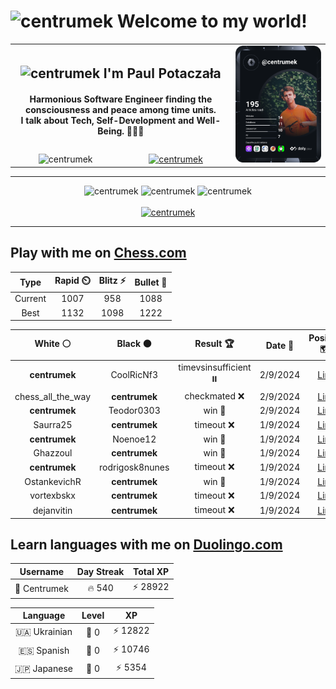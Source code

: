 <h1>
  <img
    src="https://emojis.slackmojis.com/emojis/images/1531849430/4246/blob-sunglasses.gif"
    width="30"
    alt="centrumek"
  />
  Welcome to my world!
</h1>

<table>
  <tbody>
    <tr>
      <td align="center" width="70%" colspan="2">
        <h2>
          <img
            src="https://raw.githubusercontent.com/MartinHeinz/MartinHeinz/master/wave.gif"
            width="30px"
            alt="centrumek"
          />
          I'm Paul Potaczała
        </h2>
        <h4>
          Harmonious Software Engineer finding the consciousness and peace among time units.
          <br/>
          I talk about Tech, Self-Development and Well-Being. 🌿🧘🚀
        </h4>
      </td>
      <td width="30%" rowspan="2">
        <a href="https://app.daily.dev/centrumek">
          <img
            src="./devcard.svg"
            alt="centrumek"
          />
        </a>
      </td>
    </tr>
    <tr align="center">
      <td>
        <img
          src="https://komarev.com/ghpvc/?username=centrumek&label=visitors&color=0e75b6&style=flat"
          alt="centrumek"
        >
      </td>
      <td>
        <a href="https://stackoverflow.com/users/14496012/centrumek">
          <img
            src="https://stackoverflow.com/users/flair/14496012.png?theme=dark"
            alt="centrumek"
          >
        </a>
      </td>
    </tr>
  </tbody>
</table>

---
<div align="center">
  <img 
    src="https://github-readme-stats.vercel.app/api?username=centrumek&show_icons=true&count_private=true&theme=dark&hide_border=true&hide=issues,contribs&bg_color=00000000"
    alt="centrumek"
  />
  <img
    src="https://github-readme-stats.vercel.app/api/top-langs/?username=centrumek&layout=compact&hide_border=true&theme=dark&bg_color=00000000&langs_count=6&exclude_repo=air-statistic-app"
    alt="centrumek"
  />
  <img 
    src="https://github-readme-streak-stats.herokuapp.com?user=centrumek&theme=dark&hide_border=true&background=FFFFFF00"
    alt="centrumek"
  />
  <br/>
  <br/>
  <a href="https://www.buymeacoffee.com/centrumek">
    <img
      src="https://cdn.buymeacoffee.com/buttons/v2/default-orange.png"
      height="50"
      width="210"
      alt="centrumek"
    />
  </a>
</div>

---

## Play with me on [Chess.com](https://www.chess.com/member/centrumek)

<div align="center">
<!--START_SECTION:chessStats-->
<!-- Automatically generated with https://github.com/Balastrong/chess-stats-action -->

| Type | Rapid ⏲️ | Blitz ⚡ | Bullet 🔫 |
|:---:|:---:|:---:|:---:|
| Current | 1007 | 958 | 1088 |
| Best | 1132 | 1098 | 1222 |

| White ⚪ | Black ⚫ | Result 🏆 | Date 📅 | Position 🗺️ | Type 🕕 |
|:---:|:---:|:---:|:---:|:---:|:---:|
| **centrumek** | CoolRicNf3 | timevsinsufficient ⏸️ | 2/9/2024 | <a href="http://www.ee.unb.ca/cgi-bin/tervo/fen.pl?select=6k1/4bppp/3p4/8/3r1r2/n7/7K/8 b - -">Link</a> | Bullet |
| chess_all_the_way | **centrumek** | checkmated ❌ | 2/9/2024 | <a href="http://www.ee.unb.ca/cgi-bin/tervo/fen.pl?select=k2r4/R3R3/pn6/1p1p4/7p/2P2P1P/PP4PB/6K1 b - -">Link</a> | Bullet |
| **centrumek** | Teodor0303 | win 🥇 | 2/9/2024 | <a href="http://www.ee.unb.ca/cgi-bin/tervo/fen.pl?select=r1bk3r/2qnQ1b1/p1p2p1p/6p1/3RP3/B1N2P2/P3B1PP/2K3NR b - -">Link</a> | Bullet |
| Saurra25 | **centrumek** | timeout ❌ | 1/9/2024 | <a href="http://www.ee.unb.ca/cgi-bin/tervo/fen.pl?select=8/3k4/7p/5p2/P1PbpP2/6P1/P3K2P/8 b - -">Link</a> | Bullet |
| **centrumek** | Noenoe12 | win 🥇 | 1/9/2024 | <a href="http://www.ee.unb.ca/cgi-bin/tervo/fen.pl?select=8/8/8/1p1K4/1k1pP3/3P4/2P5/8 b - -">Link</a> | Bullet |
| Ghazzoul | **centrumek** | win 🥇 | 1/9/2024 | <a href="http://www.ee.unb.ca/cgi-bin/tervo/fen.pl?select=3rr3/p4k1p/7q/2p5/6p1/1P1K2P1/1PP2P2/5R2 w - -">Link</a> | Bullet |
| **centrumek** | rodrigosk8nunes | timeout ❌ | 1/9/2024 | <a href="http://www.ee.unb.ca/cgi-bin/tervo/fen.pl?select=8/5pkp/4p1p1/1N6/1KPrPPP1/8/7P/6b1 w - -">Link</a> | Bullet |
| OstankevichR | **centrumek** | win 🥇 | 1/9/2024 | <a href="http://www.ee.unb.ca/cgi-bin/tervo/fen.pl?select=4kbnr/pp1Rr2p/2p5/5Q2/8/5N1P/PPP2PP1/6K1 w - -">Link</a> | Bullet |
| vortexbskx | **centrumek** | timeout ❌ | 1/9/2024 | <a href="http://www.ee.unb.ca/cgi-bin/tervo/fen.pl?select=3K4/8/7p/7P/5b2/k7/1p6/1B6 b - -">Link</a> | Bullet |
| dejanvitin | **centrumek** | timeout ❌ | 1/9/2024 | <a href="http://www.ee.unb.ca/cgi-bin/tervo/fen.pl?select=8/8/8/6P1/p6P/PkQ3K1/1P6/8 b - -">Link</a> | Bullet |

<!--END_SECTION:chessStats-->
</div>

## Learn languages with me on [Duolingo.com](https://www.duolingo.com/profile/Centrumek)

<div align="center">
<!--START_SECTION:duolingoStats-->
<!-- Automatically generated with https://github.com/centrumek/duolingo-readme-stats-->

| Username | Day Streak | Total XP |
|:---:|:---:|:---:|
| 👤 Centrumek | 🔥 540 | ⚡ 28922 |

| Language | Level | XP |
|:---:|:---:|:---:|
| 🇺🇦 Ukrainian | 👑 0 | ⚡ 12822 |
| 🇪🇸 Spanish | 👑 0 | ⚡ 10746 |
| 🇯🇵 Japanese | 👑 0 | ⚡ 5354 |

<!--END_SECTION:duolingoStats-->
</div>
<!--
**centrumek/centrumek** is a ✨ _special_ ✨ repository because its `README.md` (this file) appears on your GitHub profile.

Here are some ideas to get you started:

- 🔭 I’m currently working on ...
- 🌱 I’m currently learning ...
- 👯 I’m looking to collaborate on ...
- 🤔 I’m looking for help with ...
- 💬 Ask me about ...
- 📫 How to reach me: ...
- 😄 Pronouns: ...
- ⚡ Fun fact: ...
-->
